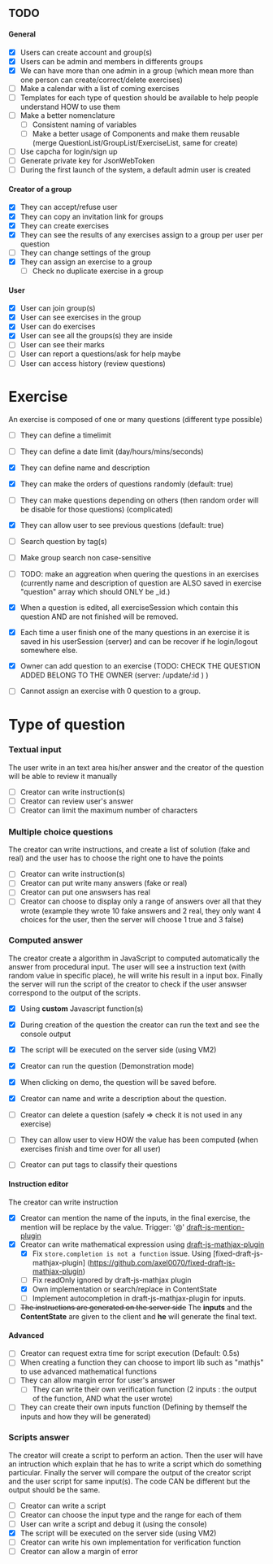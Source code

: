 ## TODO

#### General
- [x] Users can create account and group(s)
- [x] Users can be admin and members in differents groups
- [x] We can have more than one admin in a group (which mean more than one person can create/correct/delete exercises)
- [ ] Make a calendar with a list of coming exercises
- [ ] Templates for each type of question should be available to help people understand HOW to use them
- [ ] Make a better nomenclature
	- [ ] Consistent naming of variables
	- [ ] Make a better usage of Components and make them reusable (merge QuestionList/GroupList/ExerciseList, same for create)
- [ ] Use capcha for login/sign up
- [ ] Generate private key for JsonWebToken
- [ ] During the first launch of the system, a default admin user is created

#### Creator of a group
- [x] They can accept/refuse user
- [x] They can copy an invitation link for groups
- [x] They can create exercises
- [x] They can see the results of any exercises assign to a group per user per question
- [ ] They can change settings of the group
- [x] They can assign an exercise to a group
	- [ ] Check no duplicate exercise in a group

#### User
- [x] User can join group(s)
- [x] User can see exercises in the group
- [x] User can do exercises
- [x] User can see all the groups(s) they are inside
- [ ] User can see their marks
- [ ] User can report a questions/ask for help maybe
- [ ] User can access history (review questions)

# Exercise
An exercise is composed of one or many questions (different type possible)

- [ ] They can define a timelimit
- [ ] They can define a date limit (day/hours/mins/seconds)
- [x] They can define name and description
- [x] They can make the orders of questions randomly (default: true)
- [ ] They can make questions depending on others (then random order will be disable for those questions) (complicated)
- [x] They can allow user to see previous questions (default: true)
- [ ] Search question by tag(s)
- [ ] Make group search non case-sensitive
- [ ] TODO: make an aggreation when quering the questions in an exercises (currently name and description of question are ALSO saved in exercise "question" array which should ONLY be _id.)
- [x] When a question is edited, all exerciseSession which contain this question AND are not finished will be removed.
- [x] Each time a user finish one of the many questions in an exercise it is saved in his userSession (server) and can be recover if he login/logout somewhere else.
- [x] Owner can add question to an exercise (TODO: CHECK THE QUESTION ADDED BELONG TO THE OWNER (server: /update/:id ) )
- [ ] Cannot assign an exercise with 0 question to a group.


# Type of question

### Textual input
The user write in an text area his/her answer and the creator of the question will be able to review it manually

- [ ] Creator can write instruction(s)
- [ ] Creator can review user's answer
- [ ] Creator can limit the maximum number of characters

### Multiple choice questions
The creator can write instructions, and create a list of solution (fake and real) and the user has to choose the right one to have the points

- [ ] Creator can write instruction(s)
- [ ] Creator can put write many answers (fake or real)
- [ ] Creator can put one answsers has real
- [ ] Creator can choose to display only a range of answers over all that they wrote (example they wrote 10 fake answers and 2 real, they only want 4 choices for the user, then the server will choose 1 true and 3 false)

### Computed answer
The creator create a algorithm in JavaScript to computed automatically the answer from procedural input. 
The user will see a instruction text (with random value in specific place), he will write his result in a input box.
Finally the server will run the script of the creator to check if the user answser correspond to the output of the scripts.

- [x] Using **custom** Javascript function(s)
- [x] During creation of the question the creator can run the text and see the console output
- [x] The script will be executed on the server side (using VM2)
- [x] Creator can run the question (Demonstration mode)
- [x] When clicking on demo, the question will be saved before.
- [x] Creator can name and write a description about the question.
- [ ] Creator can delete a question (safely => check it is not used in any exercise)

- [ ] They can allow user to view HOW the value has been computed (when exercises finish and time over for all user)
- [ ] Creator can put tags to classify their questions


#### Instruction editor
The creator can write instruction 

- [x] Creator can mention the name of the inputs, in the final exercise, the mention will be replace by the value. Trigger: '@' [draft-js-mention-plugin](https://www.draft-js-plugins.com/plugin/mention)
- [x] Creator can write mathematical expression using [draft-js-mathjax-plugin](https://github.com/efloti/draft-js-mathjax-plugin)
	- [x] Fix `store.completion is not a function` issue. Using [fixed-draft-js-mathjax-plugin] (https://github.com/axel0070/fixed-draft-js-mathjax-plugin)
	- [ ] Fix readOnly ignored by draft-js-mathjax plugin
	- [x] Own implementation or search/replace in ContentState
	- [ ] Implement autocompletion in draft-js-mathjax-plugin for inputs.

- [ ] ~~The instructions are generated on the server side~~ The **inputs** and the **ContentState** are given to the client and **he** will generate the final text.

#### Advanced
- [ ] Creator can request extra time for script execution (Default: 0.5s)
- [ ] When creating a function they can choose to import lib such as "mathjs" to use advanced mathematical functions
- [ ] They can allow margin error for user's answer
	- [ ] They can write their own verification function (2 inputs : the output of the function, AND what the user wrote)
- [ ] They can create their own inputs function (Defining by themself the inputs and how they will be generated)

### Scripts answer
The creator will create a script to perform an action. 
Then the user will have an intruction which explain that he has to write a script which do something particular.
Finally the server will compare the output of the creator script and the user script for same input(s). 
The code CAN be different but the output should be the same.

- [ ] Creator can write a script
- [ ] Creator can choose the input type and the range for each of them
- [ ] User can write a script and debug it (using the console)
- [x] The script will be executed on the server side (using VM2)
- [ ] Creator can write his own implementation for verification function
- [ ] Creator can allow a margin of error